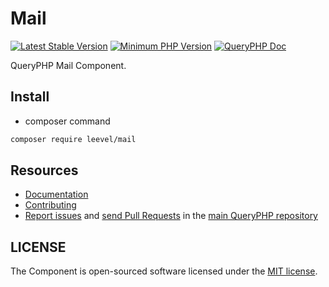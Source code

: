 Mail
=================

[![Latest Stable Version](http://img.shields.io/packagist/v/leevel/mail.svg)](https://packagist.org/packages/leevel/mail)
<a href="https://php.net"><img src="https://img.shields.io/badge/php-%3E%3D%208.1.0-8892BF.svg" alt="Minimum PHP Version"></a>
[![QueryPHP Doc](https://img.shields.io/badge/docs-passing-green.svg?maxAge=2592000)](https://www.queryphp.com/docs/)

QueryPHP Mail Component.

## Install

- composer command

```bash
composer require leevel/mail
```

Resources
---------

  * [Documentation](https://www.queryphp.com/docs/component/mail.html)
  * [Contributing](https://www.queryphp.com/docs/developer/)
  * [Report issues](https://github.com/hunzhiwange/framework/issues) and
    [send Pull Requests](https://github.com/hunzhiwange/framework/pulls)
    in the [main QueryPHP repository](https://github.com/hunzhiwange/framework)

## LICENSE

The Component is open-sourced software licensed under the [MIT license](LICENSE).